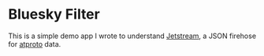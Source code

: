 # Bluesky Filter

This is a simple demo app I wrote to understand [Jetstream](https://github.com/bluesky-social/jetstream), a JSON firehose for [atproto](https://atproto.com) data.
